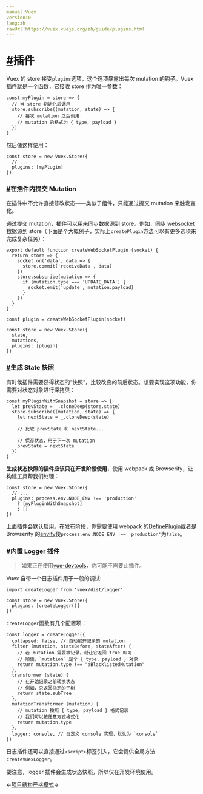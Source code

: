 ```yaml
---
manual:Vuex
version:0
lang:zh
rawUrl:https://vuex.vuejs.org/zh/guide/plugins.html
---
```



# [#](%2455 "")插件<a name="插件"></a>


Vuex 的 store 接受`plugins`选项，这个选项暴露出每次 mutation 的钩子。Vuex 插件就是一个函数，它接收 store 作为唯一参数：


```
const myPlugin = store => {
  // 当 store 初始化后调用
  store.subscribe((mutation, state) => {
    // 每次 mutation 之后调用
    // mutation 的格式为 { type, payload }
  })
}

```



然后像这样使用：


```
const store = new Vuex.Store({
  // ...
  plugins: [myPlugin]
})

```


### [#](%2456 "")在插件内提交 Mutation<a name="在插件内提交-mutation"></a>


在插件中不允许直接修改状态——类似于组件，只能通过提交 mutation 来触发变化。



通过提交 mutation，插件可以用来同步数据源到 store。例如，同步 websocket 数据源到 store（下面是个大概例子，实际上`createPlugin`方法可以有更多选项来完成复杂任务）：


```
export default function createWebSocketPlugin (socket) {
  return store => {
    socket.on('data', data => {
      store.commit('receiveData', data)
    })
    store.subscribe(mutation => {
      if (mutation.type === 'UPDATE_DATA') {
        socket.emit('update', mutation.payload)
      }
    })
  }
}

```


```
const plugin = createWebSocketPlugin(socket)

const store = new Vuex.Store({
  state,
  mutations,
  plugins: [plugin]
})

```


### [#](%2457 "")生成 State 快照<a name="生成-state-快照"></a>


有时候插件需要获得状态的“快照”，比较改变的前后状态。想要实现这项功能，你需要对状态对象进行深拷贝：


```
const myPluginWithSnapshot = store => {
  let prevState = _.cloneDeep(store.state)
  store.subscribe((mutation, state) => {
    let nextState = _.cloneDeep(state)

    // 比较 prevState 和 nextState...

    // 保存状态，用于下一次 mutation
    prevState = nextState
  })
}

```



**生成状态快照的插件应该只在开发阶段使用**，使用 webpack 或 Browserify，让构建工具帮我们处理：


```
const store = new Vuex.Store({
  // ...
  plugins: process.env.NODE_ENV !== 'production'
    ? [myPluginWithSnapshot]
    : []
})

```



上面插件会默认启用。在发布阶段，你需要使用 webpack 的[DefinePlugin](%2458 "")或者是 Browserify 的[envify](%2459 "")使`process.env.NODE_ENV !== 'production'`为`false`。


### [#](%2460 "")内置 Logger 插件<a name="内置-logger-插件"></a>
<blockquote>

如果正在使用[vue-devtools](%2403 "")，你可能不需要此插件。

</blockquote>

Vuex 自带一个日志插件用于一般的调试:


```
import createLogger from 'vuex/dist/logger'

const store = new Vuex.Store({
  plugins: [createLogger()]
})

```



`createLogger`函数有几个配置项：


```
const logger = createLogger({
  collapsed: false, // 自动展开记录的 mutation
  filter (mutation, stateBefore, stateAfter) {
    // 若 mutation 需要被记录，就让它返回 true 即可
    // 顺便，`mutation` 是个 { type, payload } 对象
    return mutation.type !== "aBlacklistedMutation"
  },
  transformer (state) {
    // 在开始记录之前转换状态
    // 例如，只返回指定的子树
    return state.subTree
  },
  mutationTransformer (mutation) {
    // mutation 按照 { type, payload } 格式记录
    // 我们可以按任意方式格式化
    return mutation.type
  },
  logger: console, // 自定义 console 实现，默认为 `console`
})

```



日志插件还可以直接通过`<script>`标签引入，它会提供全局方法`createVuexLogger`。



要注意，logger 插件会生成状态快照，所以仅在开发环境使用。





←[项目结构](%2333 "")[严格模式](%2335 "")→





